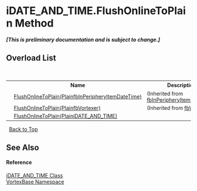 # iDATE_AND_TIME.FlushOnlineToPlain Method 
 _**\[This is preliminary documentation and is subject to change.\]**_


## Overload List
&nbsp;<table><tr><th></th><th>Name</th><th>Description</th></tr><tr><td>![Public method](media/pubmethod.gif "Public method")</td><td><a href="M_VortexBase_fbInPeripheryItemDateTime_FlushOnlineToPlain.md">FlushOnlineToPlain(PlainfbInPeripheryItemDateTime)</a></td><td> (Inherited from <a href="T_VortexBase_fbInPeripheryItemDateTime.md">fbInPeripheryItemDateTime</a>.)</td></tr><tr><td>![Public method](media/pubmethod.gif "Public method")</td><td><a href="M_VortexBase_fbVortexer_FlushOnlineToPlain.md">FlushOnlineToPlain(PlainfbVortexer)</a></td><td> (Inherited from <a href="T_VortexBase_fbVortexer.md">fbVortexer</a>.)</td></tr><tr><td>![Public method](media/pubmethod.gif "Public method")</td><td><a href="M_VortexBase_iDATE_AND_TIME_FlushOnlineToPlain.md">FlushOnlineToPlain(PlainiDATE_AND_TIME)</a></td><td /></tr></table>&nbsp;
<a href="#idate_and_time.flushonlinetoplain-method">Back to Top</a>

## See Also


#### Reference
<a href="T_VortexBase_iDATE_AND_TIME.md">iDATE_AND_TIME Class</a><br /><a href="N_VortexBase.md">VortexBase Namespace</a><br />